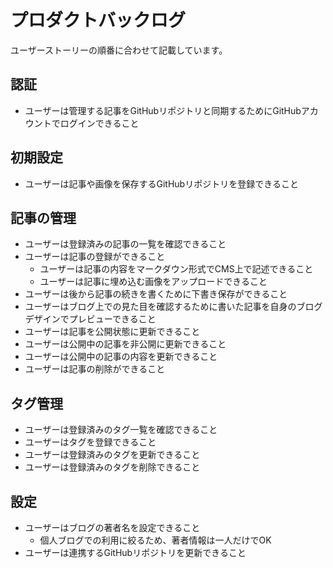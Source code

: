 # プロダクトバックログ

ユーザーストーリーの順番に合わせて記載しています。

## 認証
- ユーザーは管理する記事をGitHubリポジトリと同期するためにGitHubアカウントでログインできること

## 初期設定
- ユーザーは記事や画像を保存するGitHubリポジトリを登録できること

## 記事の管理
- ユーザーは登録済みの記事の一覧を確認できること
- ユーザーは記事の登録ができること
    - ユーザーは記事の内容をマークダウン形式でCMS上で記述できること
    - ユーザーは記事に埋め込む画像をアップロードできること
- ユーザーは後から記事の続きを書くために下書き保存ができること
- ユーザーはブログ上での見た目を確認するために書いた記事を自身のブログデザインでプレビューできること
- ユーザーは記事を公開状態に更新できること
- ユーザーは公開中の記事を非公開に更新できること
- ユーザーは公開中の記事の内容を更新できること
- ユーザーは記事の削除ができること

## タグ管理
- ユーザーは登録済みのタグ一覧を確認できること
- ユーザーはタグを登録できること
- ユーザーは登録済みのタグを更新できること
- ユーザーは登録済みのタグを削除できること

## 設定
- ユーザーはブログの著者名を設定できること
    - 個人ブログでの利用に絞るため、著者情報は一人だけでOK
- ユーザーは連携するGitHubリポジトリを更新できること
